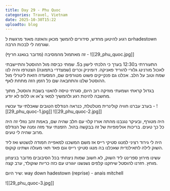 ```yaml
---
title: Day 29 - Phu Quoc
categories: Travel, Vietnam
date: 2025-10-30T15:22
uploadto: blog
---
```

יום רגוע להיטען מחדש, סידורים להמשך מכאן והאזנה מאוד מרגשת לhadestown שגרמה לי לבכות הרבה.

זה מאתמול מהמסיבה (מדובר בגאנג חריף) -
![[29_phu_quoc.jpg]]

התעוררתי ב12:30 בערך כי הלכתי לישון ב5. שמתי כביסה מול ההוסטל והתיישבתי לאכול מורנינג גלורי להוריד פאניקה. דומיניק וכרים (שמצדדי בתמונה) הצטרפו והיה לנו שמח וטוב על הלב. אכלנו גם פנקייקים פשוט מטורפים שם, המסעדה הזאת ליטרלי מול ההוסטל שלנו והתחבאה שם כל הזמן הזה מתחת לאף.

בגדול קראתי ושמעתי מוזיקה רוב היום, סגרתי טיסה להאנוי בשבת והוסטל, מתוך מחשבה להינות רגע ולהמשיך למאי צ'או או ללופ לא יודע.

בערב עברנו חוויה קולינרית מטלטלת, כנראה הנודלס הטובים שאכלתי עד עכשיו -
![[29_phu_quoc-1.jpg]]
![[29_phu_quoc-2.jpg]]

היה מטורף, ובעיקר נגנבנו מהתה אורז קלוי עם חלב שהיה שם, באמת זהב נוזלי זה היה כל כך טעים. בריכות אולימפיות של זה בבקשה בהול. הזמנתי עוד מזה ומנה של הנודלס מרוב שהיה לי טעים.

היה לי גירוד רציני למנגו סטיקי רייס אז משם המשכנו למאפייה חמודה לנשנוש ואז ליד השוק לילה לתאילנדית שאכלנו בה מנגו סטיקי רייס וגם פאד תאי מעולה ושתינו קוקוס.

עשינו מירוץ ספרינט ליד השוק, לא חשוב שמות ניצחתי בכל הסיבובים מדובר בניצחון מוחץ. חזרנו להוסטל שיחקנו קלפים נשנשנו יוגורט עם כזה כריות שוקולד, ערב קצה.

שיר היום:
way down hadestown (reprise) - anais mitchell

![[29_phu_quoc-3.jpg]]